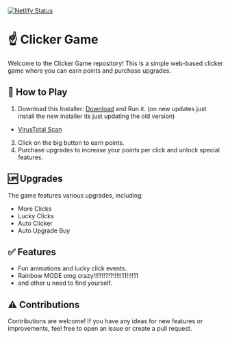 [![Netlify Status](https://api.netlify.com/api/v1/badges/d8691ecc-f18d-4efd-b2d0-5063671a8799/deploy-status)](https://app.netlify.com/sites/clicker-chilly/deploys)

# ☝️ Clicker Game

Welcome to the Clicker Game repository! This is a simple web-based clicker game where you can earn points and purchase upgrades.

## 🤔 How to Play

1. Download this Installer: [Download](https://drive.google.com/file/d/1Vepud5RQUHYJctLjBxSujqwtSb_NterU/view?usp=sharing) and Run it. (on new updates just install the new installer its just updating the old version)
   
- [VirusTotal Scan](https://www.virustotal.com/gui/file/cc73b43efed320b44509850cf09136696c6d0b4cf7a338118f4f146957d335cc/detection)

3. Click on the big button to earn points.
4. Purchase upgrades to increase your points per click and unlock special features.

## 🆙 Upgrades

The game features various upgrades, including:
- More Clicks
- Lucky Clicks
- Auto Clicker
- Auto Upgrade Buy

## ✅ Features

- Fun animations and lucky click events.
- Rainbow MODE omg crazy!!!?!!?!?!!!!!11!!!!11
- and other u need to find yourself.

## ⚠️ Contributions

Contributions are welcome! If you have any ideas for new features or improvements, feel free to open an issue or create a pull request.
